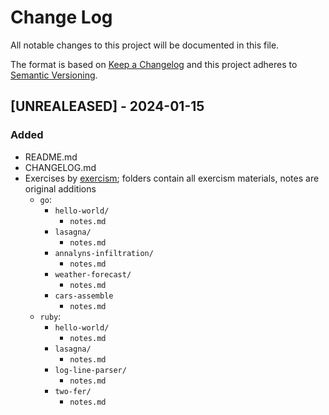 # Change Log
All notable changes to this project will be documented in this file.
 
The format is based on [Keep a Changelog](http://keepachangelog.com/)
and this project adheres to [Semantic Versioning](http://semver.org/).
 
## [UNREALEASED] - 2024-01-15
### Added
- README.md
- CHANGELOG.md
- Exercises by [exercism](https://exercism.org); folders contain all exercism materials, notes are original additions
    - `go`:
        - `hello-world/`
            - `notes.md`
        - `lasagna/`
            - `notes.md`
        - `annalyns-infiltration/`
            - `notes.md`
        - `weather-forecast/`
            - `notes.md`
        - `cars-assemble`
            - `notes.md`
    - `ruby`: 
        - `hello-world/`
            - `notes.md`
        - `lasagna/`
            - `notes.md`
        - `log-line-parser/`
            - `notes.md`
        - `two-fer/`
            - `notes.md`
    
 